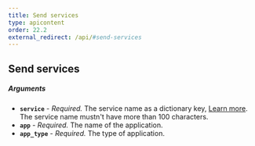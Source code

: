 ```yaml
---
title: Send services
type: apicontent
order: 22.2
external_redirect: /api/#send-services
---
```


## Send services
##### Arguments

*   **`service`** - _Required._ The service name as a dictionary key, [Learn more][1]. The service name mustn't have more than 100 characters.
*   **`app`** - _Required._ The name of the application.
*   **`app_type`** - _Required._ The type of application.

[1]: /tracing/visualization/service
